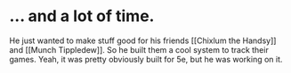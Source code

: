 # ... and a lot of time.

He just wanted to make stuff good for his friends [[Chixlum the Handsy]] and [[Munch Tippledew]]. So he built them a cool system to track their games. Yeah, it was pretty obviously built for 5e, but he was working on it. 